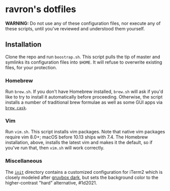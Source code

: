 # ravron's dotfiles
**WARNING:** Do not use any of these configuration files, nor execute any of these scripts, until you've reviewed and understood them yourself.

## Installation
Clone the repo and run `boostrap.sh`. This script pulls the tip of master and symlinks its configuration files into `$HOME`. It will refuse to overwrite existing files, for your protection.

### Homebrew
Run `brew.sh`. If you don't have Homebrew installed, `brew.sh` will ask if you'd like to try to install it automatically before proceeding. Otherwise, the script installs a number of traditional brew formulae as well as some GUI apps via [`brew cask`](https://caskroom.github.io/).

### Vim
Run `vim.sh`. This script installs vim packages. Note that native vim packages require vim 8.0+; macOS before 10.13 ships with 7.4. The Homebrew installation, above, installs the latest vim and makes it the default, so if you've run that, then `vim.sh` will work correctly.

### Miscellaneous
The [`init`](https://github.com/ravron/dotfiles/tree/master/init) directory contains a customized configuration for iTerm2 which is closely modeled after [gruvbox dark](https://github.com/mbadolato/iTerm2-Color-Schemes/blob/master/schemes/Gruvbox%20Dark.itermcolors), but sets the background color to the higher-contrast "hard" alternative, #1d2021.
